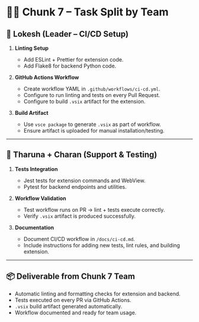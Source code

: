 # 👩‍💻 Chunk 7 – Task Split by Team

## 🔹 Lokesh (Leader – CI/CD Setup)

1. **Linting Setup**

   * Add ESLint + Prettier for extension code.
   * Add Flake8 for backend Python code.

2. **GitHub Actions Workflow**

   * Create workflow YAML in `.github/workflows/ci-cd.yml`.
   * Configure to run linting and tests on every Pull Request.
   * Configure to build `.vsix` artifact for the extension.

3. **Build Artifact**

   * Use `vsce package` to generate `.vsix` as part of workflow.
   * Ensure artifact is uploaded for manual installation/testing.

---

## 🔹 Tharuna + Charan (Support & Testing)

1. **Tests Integration**

   * Jest tests for extension commands and WebView.
   * Pytest for backend endpoints and utilities.

2. **Workflow Validation**

   * Test workflow runs on PR → lint + tests execute correctly.
   * Verify `.vsix` artifact is produced successfully.

3. **Documentation**

   * Document CI/CD workflow in `/docs/ci-cd.md`.
   * Include instructions for adding new tests, lint rules, and building extension.

---

## 📦 Deliverable from Chunk 7 Team

* Automatic linting and formatting checks for extension and backend.
* Tests executed on every PR via GitHub Actions.
* `.vsix` build artifact generated automatically.
* Workflow documented and ready for team usage.
